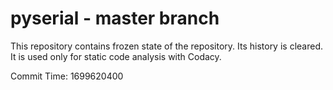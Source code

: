 # pyserial - master branch

This repository contains frozen state of the repository.
Its history is cleared. It is used only for static code
analysis with Codacy.

Commit Time: 1699620400
